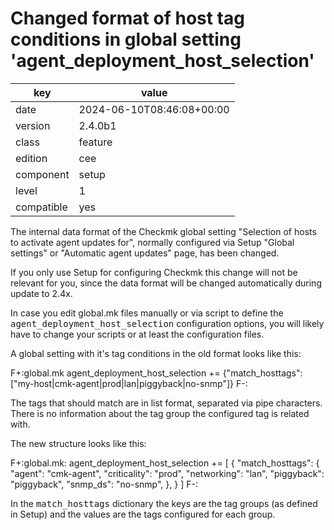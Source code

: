 [//]: # (werk v2)
# Changed format of host tag conditions in global setting 'agent_deployment_host_selection'

key        | value
---------- | ---
date       | 2024-06-10T08:46:08+00:00
version    | 2.4.0b1
class      | feature
edition    | cee
component  | setup
level      | 1
compatible | yes

The internal data format of the Checkmk global setting "Selection of hosts to
activate agent updates for", normally configured via Setup "Global settings" or
"Automatic agent updates" page, has been changed.

If you only use Setup for configuring Checkmk this change will not be relevant
for you, since the data format will be changed automatically during update to
2.4x.

In case you edit global.mk files manually or via script to define
the <tt>agent_deployment_host_selection</tt> configuration options, you will
likely have to change your scripts or at least the configuration files.

A global setting with it's tag conditions in the old format looks
like this:

F+:global.mk
agent_deployment_host_selection += {"match_hosttags": ["my-host|cmk-agent|prod|lan|piggyback|no-snmp"]}
F-:

The tags that should match are in list format, separated via pipe characters.
There is no information about the tag group the configured tag is related with.

The new structure looks like this:

F+:global.mk:
agent_deployment_host_selection += [
    {
     "match_hosttags": {
                        "agent": "cmk-agent",
                        "criticality": "prod",
                        "networking": "lan",
                        "piggyback": "piggyback",
                        "snmp_ds": "no-snmp",
                       },
    }
]
F-:

In the <tt>match_hosttags</tt> dictionary the keys are the tag groups (as
defined in Setup) and the values are the tags configured for each group.

